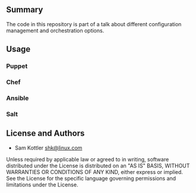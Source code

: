 ## Summary
The code in this repository is part of a talk about different
configuration management and orchestration options.

## Usage

### Puppet

### Chef

### Ansible

### Salt

## License and Authors

* Sam Kottler <shk@linux.com>

Unless required by applicable law or agreed to in writing, software
distributed under the License is distributed on an "AS IS" BASIS,
WITHOUT WARRANTIES OR CONDITIONS OF ANY KIND, either express or
implied. See the License for the specific language governing permissions and
limitations under the License.
